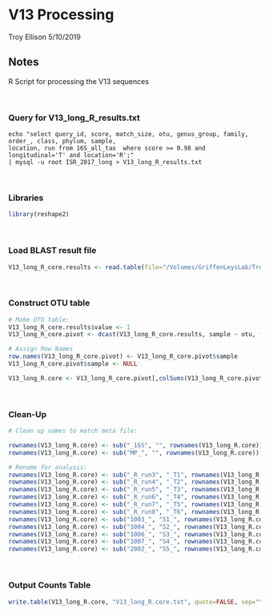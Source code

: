 V13 Processing
================
Troy Ellison
5/10/2019

Notes
-----

R Script for processing the V13 sequences

 

### Query for V13\_long\_R\_results.txt

    echo "select query_id, score, match_size, otu, genus_group, family, order_, class, phylum, sample, 
    location, run from 16S_all_tax  where score >= 0.98 and longitudinal='T' and location='R';" 
    | mysql -u root ISR_2017_long > V13_long_R_results.txt

 

### Libraries

``` r
library(reshape2)
```

 

### Load BLAST result file

``` r
V13_long_R_core.results <- read.table(file="/Volumes/GriffenLeysLab/Troy/ISR_manuscript_markdown/V13_long_R_results.txt", header=T, sep="\t")
```

 

### Construct OTU table

``` r
# Make OTU table:
V13_long_R_core.results$value <- 1
V13_long_R_core.pivot <- dcast(V13_long_R_core.results, sample ~ otu, fun.aggregate = sum)

# Assign Row Names
row.names(V13_long_R_core.pivot) <- V13_long_R_core.pivot$sample
V13_long_R_core.pivot$sample <- NULL

V13_long_R.core <- V13_long_R_core.pivot[,colSums(V13_long_R_core.pivot) > 0]
```

 

### Clean-Up

``` r
# Clean up names to match meta file:

rownames(V13_long_R.core) <- sub("_16S", "", rownames(V13_long_R.core))
rownames(V13_long_R.core) <- sub("MP_", "", rownames(V13_long_R.core))

# Rename for analysis:
rownames(V13_long_R.core) <- sub("_R_run3", "_T1", rownames(V13_long_R.core))
rownames(V13_long_R.core) <- sub("_R_run4", "_T2", rownames(V13_long_R.core))
rownames(V13_long_R.core) <- sub("_R_run5", "_T3", rownames(V13_long_R.core))
rownames(V13_long_R.core) <- sub("_R_run6", "_T4", rownames(V13_long_R.core))
rownames(V13_long_R.core) <- sub("_R_run7", "_T5", rownames(V13_long_R.core))
rownames(V13_long_R.core) <- sub("_R_run8", "_T6", rownames(V13_long_R.core))
rownames(V13_long_R.core) <- sub("1003_", "S1_", rownames(V13_long_R.core))
rownames(V13_long_R.core) <- sub("1004_", "S2_", rownames(V13_long_R.core))
rownames(V13_long_R.core) <- sub("1006_", "S3_", rownames(V13_long_R.core))
rownames(V13_long_R.core) <- sub("1007_", "S4_", rownames(V13_long_R.core))
rownames(V13_long_R.core) <- sub("2002_", "S5_", rownames(V13_long_R.core))
```

 

### Output Counts Table

``` r
write.table(V13_long_R.core, "V13_long_R.core.txt", quote=FALSE, sep="\t", col.names = NA)
```
